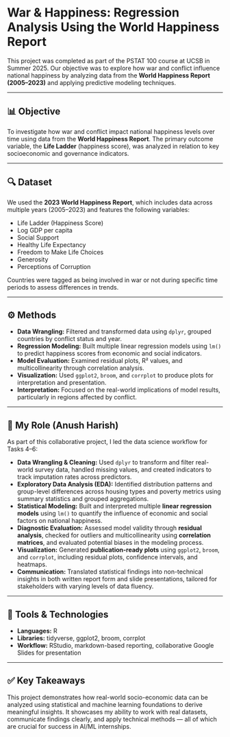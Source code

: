 # War & Happiness: Regression Analysis Using the World Happiness Report

This project was completed as part of the PSTAT 100 course at UCSB in Summer 2025. Our objective was to explore how war and conflict influence national happiness by analyzing data from the **World Happiness Report (2005–2023)** and applying predictive modeling techniques.

---

## 📊 Objective

To investigate how war and conflict impact national happiness levels over time using data from the **World Happiness Report**. The primary outcome variable, the **Life Ladder** (happiness score), was analyzed in relation to key socioeconomic and governance indicators.

---

## 🔍 Dataset

We used the **2023 World Happiness Report**, which includes data across multiple years (2005–2023) and features the following variables:

- Life Ladder (Happiness Score)
- Log GDP per capita
- Social Support
- Healthy Life Expectancy
- Freedom to Make Life Choices
- Generosity
- Perceptions of Corruption

Countries were tagged as being involved in war or not during specific time periods to assess differences in trends.

---

## ⚙️ Methods

- **Data Wrangling:** Filtered and transformed data using `dplyr`, grouped countries by conflict status and year.
- **Regression Modeling:** Built multiple linear regression models using `lm()` to predict happiness scores from economic and social indicators.
- **Model Evaluation:** Examined residual plots, R² values, and multicollinearity through correlation analysis.
- **Visualization:** Used `ggplot2`, `broom`, and `corrplot` to produce plots for interpretation and presentation.
- **Interpretation:** Focused on the real-world implications of model results, particularly in regions affected by conflict.

---

## 🧠 My Role (Anush Harish)

As part of this collaborative project, I led the data science workflow for Tasks 4–6:

- **Data Wrangling & Cleaning:** Used `dplyr` to transform and filter real-world survey data, handled missing values, and created indicators to track imputation rates across predictors.
- **Exploratory Data Analysis (EDA):** Identified distribution patterns and group-level differences across housing types and poverty metrics using summary statistics and grouped aggregations.
- **Statistical Modeling:** Built and interpreted multiple **linear regression models** using `lm()` to quantify the influence of economic and social factors on national happiness.
- **Diagnostic Evaluation:** Assessed model validity through **residual analysis**, checked for outliers and multicollinearity using **correlation matrices**, and evaluated potential biases in the modeling process.
- **Visualization:** Generated **publication-ready plots** using `ggplot2`, `broom`, and `corrplot`, including residual plots, confidence intervals, and heatmaps.
- **Communication:** Translated statistical findings into non-technical insights in both written report form and slide presentations, tailored for stakeholders with varying levels of data fluency.

---



## 🚀 Tools & Technologies

- **Languages:** R
- **Libraries:** tidyverse, ggplot2, broom, corrplot
- **Workflow:** RStudio, markdown-based reporting, collaborative Google Slides for presentation

---

## ✅ Key Takeaways

This project demonstrates how real-world socio-economic data can be analyzed using statistical and machine learning foundations to derive meaningful insights. It showcases my ability to work with real datasets, communicate findings clearly, and apply technical methods — all of which are crucial for success in AI/ML internships.


